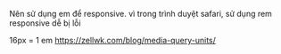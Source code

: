 Nên sử dụng em để responsive.
vì trong trình duyệt safari,
sử dụng rem responsive dễ bị lỗi

16px = 1 em
https://zellwk.com/blog/media-query-units/